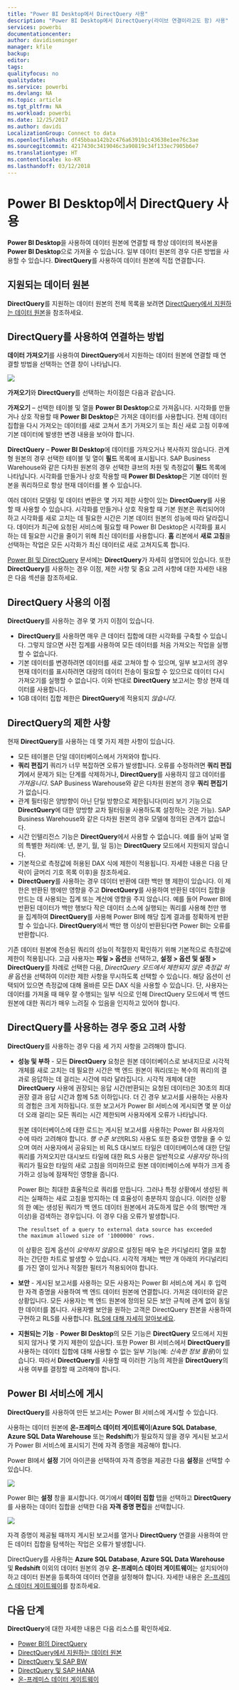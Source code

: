 ```yaml
---
title: "Power BI Desktop에서 DirectQuery 사용"
description: "Power BI Desktop에서 DirectQuery(라이브 연결이라고도 함) 사용"
services: powerbi
documentationcenter: 
author: davidiseminger
manager: kfile
backup: 
editor: 
tags: 
qualityfocus: no
qualitydate: 
ms.service: powerbi
ms.devlang: NA
ms.topic: article
ms.tgt_pltfrm: NA
ms.workload: powerbi
ms.date: 12/25/2017
ms.author: davidi
LocalizationGroup: Connect to data
ms.openlocfilehash: df45bbaa142b2c476a6391b1c43638e1ee76c3ae
ms.sourcegitcommit: 4217430c3419046c3a90819c34f133ec7905b6e7
ms.translationtype: HT
ms.contentlocale: ko-KR
ms.lasthandoff: 03/12/2018
---
```

# <a name="use-directquery-in-power-bi-desktop"></a>Power BI Desktop에서 DirectQuery 사용
**Power BI Desktop**을 사용하여 데이터 원본에 연결할 때 항상 데이터의 복사본을 **Power BI Desktop**으로 가져올 수 있습니다. 일부 데이터 원본의 경우 다른 방법을 사용할 수 있습니다. **DirectQuery**를 사용하여 데이터 원본에 직접 연결합니다.

## <a name="supported-data-sources"></a>지원되는 데이터 원본
**DirectQuery**를 지원하는 데이터 원본의 전체 목록을 보려면 [DirectQuery에서 지원하는 데이터 원본](desktop-directquery-data-sources.md)을 참조하세요.

## <a name="how-to-connect-using-directquery"></a>DirectQuery를 사용하여 연결하는 방법
**데이터 가져오기**를 사용하여 **DirectQuery**에서 지원하는 데이터 원본에 연결할 때 연결할 방법을 선택하는 연결 창이 나타납니다.  

![](media/desktop-use-directquery/directquery_2a.png)

**가져오기**와 **DirectQuery**를 선택하는 차이점은 다음과 같습니다.

**가져오기** – 선택한 테이블 및 열을 **Power BI Desktop**으로 가져옵니다. 시각화를 만들거나 상호 작용할 때 **Power BI Desktop**은 가져온 데이터를 사용합니다. 전체 데이터 집합을 다시 가져오는 데이터를 새로 고쳐서 초기 가져오기 또는 최신 새로 고침 이후에 기본 데이터에 발생한 변경 내용을 보아야 합니다.

**DirectQuery** – **Power BI Desktop**에 데이터를 가져오거나 복사하지 않습니다. 관계형 원본의 경우 선택한 테이블 및 열이 **필드** 목록에 표시됩니다. SAP Business Warehouse와 같은 다차원 원본의 경우 선택한 큐브의 차원 및 측정값이 **필드** 목록에 나타납니다. 시각화를 만들거나 상호 작용할 때 **Power BI Desktop**은 기본 데이터 원본을 쿼리하므로 항상 현재 데이터를 볼 수 있습니다.

여러 데이터 모델링 및 데이터 변환은 몇 가지 제한 사항이 있는 **DirectQuery**를 사용할 때 사용할 수 있습니다. 시각화를 만들거나 상호 작용할 때 기본 원본은 쿼리되어야 하고 시각화를 새로 고치는 데 필요한 시간은 기본 데이터 원본의 성능에 따라 달라집니다. 데이터가 최근에 요청된 서비스에 필요할 때 Power BI Desktop은 시각화를 표시하는 데 필요한 시간을 줄이기 위해 최신 데이터를 사용합니다. **홈** 리본에서 **새로 고침**을 선택하는 작업은 모든 시각화가 최신 데이터로 새로 고쳐지도록 합니다.

[Power BI 및 DirectQuery](desktop-directquery-about.md) 문서에는 **DirectQuery**가 자세히 설명되어 있습니다. 또한 **DirectQuery**를 사용하는 경우 이점, 제한 사항 및 중요 고려 사항에 대한 자세한 내용은 다음 섹션을 참조하세요.

## <a name="benefits-of-using-directquery"></a>DirectQuery 사용의 이점
**DirectQuery**를 사용하는 경우 몇 가지 이점이 있습니다.

* **DirectQuery**를 사용하면 매우 큰 데이터 집합에 대한 시각화를 구축할 수 있습니다. 그렇지 않으면 사전 집계를 사용하여 모든 데이터를 처음 가져오는 작업을 실행할 수 없습니다.
* 기본 데이터를 변경하려면 데이터를 새로 고쳐야 할 수 있으며, 일부 보고서의 경우 현재 데이터를 표시하려면 대량의 데이터 전송이 필요할 수 있으므로 데이터 다시 가져오기를 실행할 수 없습니다. 이와 반대로 **DirectQuery** 보고서는 항상 현재 데이터를 사용합니다.
* 1GB 데이터 집합 제한은 **DirectQuery**에 적용되지 *않습니다*.

## <a name="limitations-of-directquery"></a>DirectQuery의 제한 사항
현재 **DirectQuery**를 사용하는 데 몇 가지 제한 사항이 있습니다.

* 모든 테이블은 단일 데이터베이스에서 가져와야 합니다.
* **쿼리 편집기** 쿼리가 너무 복잡하면 오류가 발생합니다. 오류를 수정하려면 **쿼리 편집기**에서 문제가 되는 단계를 삭제하거나, **DirectQuery**를 사용하지 않고 데이터를 *가져옵니다*. SAP Business Warehouse와 같은 다차원 원본의 경우 **쿼리 편집기**가 없습니다.
* 관계 필터링은 양방향이 아닌 단일 방향으로 제한됩니다(미리 보기 기능으로 **DirectQuery**에 대한 양방향 교차 필터링을 사용하도록 설정하는 것은 가능). SAP Business Warehouse와 같은 다차원 원본의 경우 모델에 정의된 관계가 없습니다.
* 시간 인텔리전스 기능은 **DirectQuery**에서 사용할 수 없습니다. 예를 들어 날짜 열의 특별한 처리(예: 년, 분기, 월, 일 등)는 **DirectQuery** 모드에서 지원되지 않습니다.
* 기본적으로 측정값에 허용된 DAX 식에 제한이 적용됩니다. 자세한 내용은 다음 단락(이 글머리 기호 목록 이후)을 참조하세요.
* **DirectQuery**를 사용하는 경우 데이터 반환에 대한 백만 행 제한이 있습니다. 이 제한은 반환된 행에만 영향을 주고 **DirectQuery**를 사용하여 반환된 데이터 집합을 만드는 데 사용되는 집계 또는 계산에 영향을 주지 않습니다. 예를 들어 Power BI에 반환된 데이터가 백만 행보다 작은 데이터 소스에 실행되는 쿼리를 사용해 천만 행을 집계하여 **DirectQuery**를 사용해 Power BI에 해당 집계 결과를 정확하게 반환할 수 있습니다. **DirectQuery**에서 백만 행 이상이 반환된다면 Power BI는 오류를 반환합니다.

기존 데이터 원본에 전송된 쿼리의 성능이 적절한지 확인하기 위해 기본적으로 측정값에 제한이 적용됩니다. 고급 사용자는 **파일 > 옵션**을 선택하고, **설정 > 옵션 및 설정 > DirectQuery**를 차례로 선택한 다음, *DirectQuery 모드에서 제한되지 않은 측정값 허용* 옵션을 선택하여 이러한 제한 사항을 무시하도록 선택할 수 있습니다. 해당 옵션이 선택되어 있으면 측정값에 대해 올바른 모든 DAX 식을 사용할 수 있습니다. 단, 사용자는 데이터를 가져올 때 매우 잘 수행되는 일부 식으로 인해 DirectQuery 모드에서 백 엔드 원본에 대한 쿼리가 매우 느려질 수 있음을 인지하고 있어야 합니다.

## <a name="important-considerations-when-using-directquery"></a>DirectQuery를 사용하는 경우 중요 고려 사항
**DirectQuery**를 사용하는 경우 다음 세 가지 사항을 고려해야 합니다.

* **성능 및 부하** - 모든 **DirectQuery** 요청은 원본 데이터베이스로 보내지므로 시각적 개체를 새로 고치는 데 필요한 시간은 백 엔드 원본이 쿼리(또는 복수의 쿼리)의 결과로 응답하는 데 걸리는 시간에 따라 달라집니다. 시각적 개체에 대한 **DirectQuery** 사용에 권장되는 응답 시간(반환되는 요청된 데이터)은 30초의 최대 권장 결과 응답 시간과 함께 5초 이하입니다. 더 긴 경우 보고서를 사용하는 사용자의 경험은 크게 저하됩니다. 또한 보고서가 Power BI 서비스에 게시되면 몇 분 이상 더 오래 걸리는 모든 쿼리는 시간 제한되며 사용자에게 오류가 나타납니다.
  
  원본 데이터베이스에 대한 로드는 게시된 보고서를 사용하는 Power BI 사용자의 수에 따라 고려해야 합니다. *행 수준 보안*(RLS) 사용도 또한 중요한 영향을 줄 수 있으며 여러 사용자에서 공유되는 비 RLS 대시보드 타일은 데이터베이스에 대한 단일 쿼리를 가져오지만 대시보드 타일에 대한 RLS 사용은 일반적으로 *사용자당* 하나의 쿼리가 필요한 타일의 새로 고침을 의미하므로 원본 데이터베이스에 부하가 크게 증가하고 성능에 잠재적인 영향을 줍니다.
  
  Power BI는 최대한 효율적으로 쿼리를 만듭니다. 그러나 특정 상황에서 생성된 쿼리는 실패하는 새로 고침을 방지하는 데 효율성이 충분하지 않습니다. 이러한 상황의 한 예는 생성된 쿼리가 백 엔드 데이터 원본에서 과도하게 많은 수의 행(백만 개 이상)을 검색하는 경우입니다. 이 경우 다음 오류가 발생합니다.
  
      The resultset of a query to external data source has exceeded
      the maximum allowed size of '1000000' rows.
  
  이 상황은 집계 옵션이 *요약하지 않음*으로 설정된 매우 높은 카디널리티 열을 포함하는 간단한 차트로 발생할 수 있습니다. 시각적 개체는 백만 개 아래의 카디널리티를 가진 열이 있거나 적절한 필터가 적용되어야 합니다.
* **보안** - 게시된 보고서를 사용하는 모든 사용자는 Power BI 서비스에 게시 후 입력한 자격 증명을 사용하여 백 엔드 데이터 원본에 연결합니다. 가져온 데이터와 같은 상황입니다. 모든 사용자는 백 엔드 원본에 정의된 모든 보안 규칙에 관계 없이 동일한 데이터를 봅니다. 사용자별 보안을 원하는 고객은 DirectQuery 원본을 사용하여 구현하고 RLS를 사용합니다. [RLS에 대해 자세히 알아보세요](service-admin-rls.md).
* **지원되는 기능** - **Power BI Desktop**의 모든 기능은 **DirectQuery** 모드에서 지원되지 않거나 몇 가지 제한이 있습니다. 또한 Power BI 서비스에서 **DirectQuery**를 사용하는 데이터 집합에 대해 사용할 수 없는 일부 기능(예: *신속한 정보 활용*)이 있습니다. 따라서 **DirectQuery**를 사용할 때 이러한 기능의 제한을 **DirectQuery**의 사용 여부를 결정할 때 고려해야 합니다.   

## <a name="publish-to-the-power-bi-service"></a>Power BI 서비스에 게시
**DirectQuery**를 사용하여 만든 보고서는 Power BI 서비스에 게시할 수 있습니다.

사용하는 데이터 원본에 **온-프레미스 데이터 게이트웨이**(**Azure SQL Database**, **Azure SQL Data Warehouse** 또는 **Redshift**)가 필요하지 않을 경우 게시된 보고서가 Power BI 서비스에 표시되기 전에 자격 증명을 제공해야 합니다.

Power BI에서 **설정** 기어 아이콘을 선택하여 자격 증명을 제공한 다음 **설정**을 선택할 수 있습니다.

![](media/desktop-use-directquery/directquery_3.png)

Power BI는 **설정** 창을 표시합니다. 여기에서 **데이터 집합** 탭을 선택하고 **DirectQuery**를 사용하는 데이터 집합을 선택한 다음 **자격 증명 편집**을 선택합니다.

![](media/desktop-use-directquery/directquery_4.png)

자격 증명이 제공될 때까지 게시된 보고서를 열거나 **DirectQuery** 연결을 사용하여 만든 데이터 집합을 탐색하는 작업은 오류가 발생합니다.

DirectQuery를 사용하는 **Azure SQL Database**, **Azure SQL Data Warehouse** 및 **Redshift** 이외의 데이터 원본의 경우 **온-프레미스 데이터 게이트웨이**는 설치되어야 하고 데이터 원본을 등록하여 데이터 연결을 설정해야 합니다. 자세한 내용은 [온-프레미스 데이터 게이트웨이](http://go.microsoft.com/fwlink/p/?LinkID=627094)를 참조하세요.

## <a name="next-steps"></a>다음 단계
**DirectQuery**에 대한 자세한 내용은 다음 리소스를 확인하세요.

* [Power BI의 DirectQuery](desktop-directquery-about.md)
* [DirectQuery에서 지원하는 데이터 원본](desktop-directquery-data-sources.md)
* [DirectQuery 및 SAP BW](desktop-directquery-sap-bw.md)
* [DirectQuery 및 SAP HANA](desktop-directquery-sap-hana.md)
* [온-프레미스 데이터 게이트웨이](service-gateway-onprem.md)

